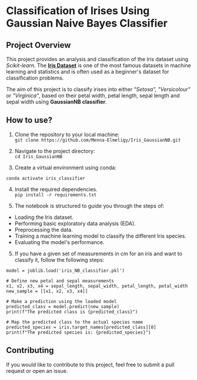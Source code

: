 # Classification of Irises Using Gaussian Naive Bayes Classifier  

## Project Overview
This project provides an analysis and classification of the Iris dataset using *Scikit-learn*. The [**Iris Dataset**](https://scikit-learn.org/stable/auto_examples/datasets/plot_iris_dataset.html) is one of the most famous datasets in machine learning and statistics and is often used as a beginner's dataset for classification problems. 

The aim of this project is to classify irises into either _"Setosa", "Versicolour"_ or _"Virginica"_, based on their petal width, petal length, sepal length and sepal width using **GaussianNB classifier**.

## How to use?

1. Clone the repository to your local machine:  
`git clone https://github.com/Menna-Elmeligy/Iris_GaussianNB.git`  

2. Navigate to the project directory:  
`cd Iris_GaussianNB`  

3. Create a virtual environment using conda:  
```conda create --name iris_classifier python
conda activate iris_classifier
```

4. Install the required dependencies.  
`pip install -r requirements.txt`

5. The notebook is structured to guide you through the steps of:

* Loading the Iris dataset.
* Performing basic exploratory data analysis (EDA).
* Preprocessing the data.
* Training a machine learning model to classify the different Iris species.
* Evaluating the model's performance.

5. If you have a given set of measurements in cm for an iris and want to classify it, follow the following steps:
```# Load the model from the file
model = joblib.load('iris_NB_classifier.pkl')

# Define new petal and sepal measurements
x1, x2, x3, x4 = sepal_length, sepal_width, petal_length, petal_width
new_sample = [[x1, x2, x3, x4]]

# Make a prediction using the loaded model
predicted_class = model.predict(new_sample)
print(f"The predicted class is {predicted_class}")

# Map the predicted class to the actual species name
predicted_species = iris.target_names[predicted_class][0]
print(f"The predicted species is: {predicted_species}")
```
## Contributing
If you would like to contribute to this project, feel free to submit a pull request or open an issue.

